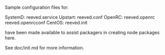 Sample configuration files for:

SystemD: reeved.service
Upstart: reeved.conf
OpenRC:  reeved.openrc
         reeved.openrcconf
CentOS:  reeved.init

have been made available to assist packagers in creating node packages here.

See doc/init.md for more information.
